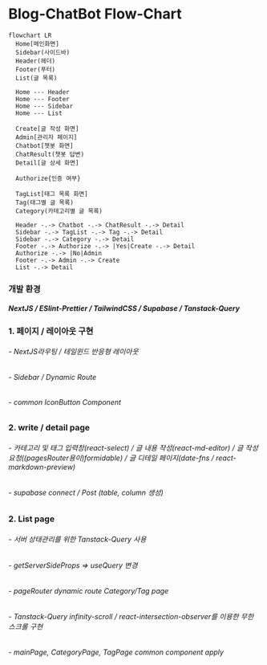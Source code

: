 # Blog-ChatBot Flow-Chart

```mermaid
flowchart LR
  Home[메인화면]
  Sidebar(사이드바)
  Header(헤더)
  Footer(푸터)
  List(글 목록)

  Home --- Header
  Home --- Footer
  Home --- Sidebar
  Home --- List

  Create[글 작성 화면]
  Admin[관리자 페이지]
  Chatbot[챗봇 화면]
  ChatResult(챗봇 답변)
  Detail[글 상세 화면]

  Authorize{인증 여부}

  TagList[태그 목록 화면]
  Tag(태그별 글 목록)
  Category(카테고리별 글 목록)

  Header -.-> Chatbot -.-> ChatResult -.-> Detail
  Sidebar -.-> TagList -.-> Tag -.-> Detail
  Sidebar -.-> Category -.-> Detail
  Footer -.-> Authorize -.-> |Yes|Create -.-> Detail
  Authorize -.-> |No|Admin
  Footer -.-> Admin -.-> Create
  List -.-> Detail
```

### 개발 환경

##### NextJS / ESlint-Prettier / TailwindCSS / Supabase / Tanstack-Query

### 1. 페이지 / 레이아웃 구현

###### - NextJS라우팅 / 테일윈드 반응형 레이아웃

###### - Sidebar / Dynamic Route

###### - common IconButton Component

##

### 2. write / detail page

###### - 카테고리 및 태그 입력창(react-select) / 글 내용 작성(react-md-editor) / 글 작성 요청((pagesRouter용이)formidable) / 글 디테일 페이지(date-fns / react-markdown-preview)

###### - supabase connect / Post (table, column 생성)

### 2. List page

###### - 서버 상태관리를 위한 Tanstack-Query 사용

###### - getServerSideProps => useQuery 변경

###### - pageRouter dynamic route Category/Tag page

###### - Tanstack-Query infinity-scroll / react-intersection-observer를 이용한 무한 스크롤 구현

###### - mainPage, CategoryPage, TagPage common component apply
